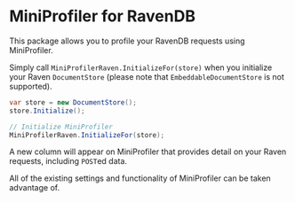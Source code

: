 ﻿# MiniProfiler for RavenDB

This package allows you to profile your RavenDB requests using MiniProfiler.

Simply call `MiniProfilerRaven.InitializeFor(store)` when you initialize
your Raven `DocumentStore` (please note that `EmbeddableDocumentStore` is not supported).

```c#
var store = new DocumentStore();
store.Initialize();

// Initialize MiniProfiler
MiniProfilerRaven.InitializeFor(store);
```

A new column will appear on MiniProfiler that provides detail on your Raven requests, including `POST`ed data.

All of the existing settings and functionality of MiniProfiler can be taken advantage of.